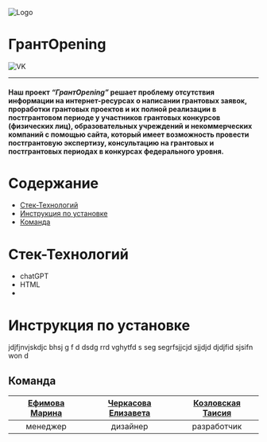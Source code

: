 ![Logo](https://cdn.discordapp.com/attachments/1109126329594564669/1163059252257103992/d64abdeaf64a7028.png?ex=653e3256&is=652bbd56&hm=28d80f1f13362f0007f058ca479c38375a7d187a3b95724384f5c49a940dbd7e&)
# **ГрантOpening**
![VK](https://img.shields.io/badge/VK-grantOpening-blue?logo=vk&logoColor=blue
)
___
#### Наш проект _“ГрантOpening”_ решает проблему отсутствия информации на интернет-ресурсах о написании грантовых заявок, проработки грантовых проектов и их полной реализации в постгрантовом периоде у участников грантовых конкурсов (физических лиц), образовательных учреждений и некоммерческих компаний с помощью сайта, который имеет возможность провести постгрантовую экспертизу, консультацию на грантовых и постгрантовых периодах в конкурсах федерального уровня.

# Содержание
+ [Стек-Технологий](#стек-технологий)
+ [Инструкция по установке](#инструкция-по-установке)
+ [Команда](#команда)

# Стек-Технологий
+ chatGPT
+ HTML
+ 
# Инструкция по установке
jdjfjnvjskdjc bhsj   g f  d dsdg rrd vghytfd s seg  segrfsjjcjd sjjdjd djdjfid sjsifn won d












## **Команда**
| [Ефимова Марина]() | [Черкасова Елизавета]() | [Козловская Таисия]() |
|:--------:|:----------:|:--------:|
| менеджер | дизайнер | разработчик | 
